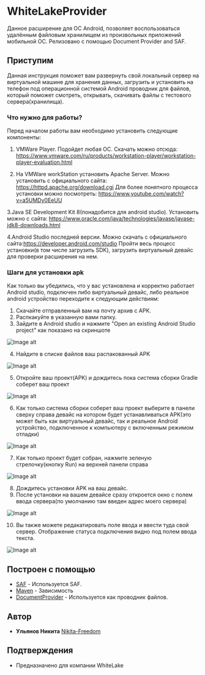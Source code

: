 # WhiteLakeProvider

Данное расширение для ОС Android,  позволяет воспользоваться удалённым файловым хранилищем из произвольных приложений мобильной ОС. 
Релизовано с помощью Document Provider and SAF.

## Приступим

Данная инструкция поможет вам развернуть свой локальный сервер на виртуальной машине для хранения данных, загрузить и установить на телефон под операционной системой Android проводник для файлов, который поможет смотреть, открывать, скачивать файлы с тестового сервера(хранилища).

### Что нужно для работы?

Перед началом работы вам необходимо установить следующие компоненты: 
1. VMWare Player. Подойдет любая ОС. Скачать можно отсюда: https://www.vmware.com/ru/products/workstation-player/workstation-player-evaluation.html

2. На VMWare workStation установить Apache Server. Можно установить с официального сайта: https://httpd.apache.org/download.cgi
   Для более понятного процесса установки можно посмотреть: https://www.youtube.com/watch?v=a5UMDy0EeUU
   
 3.Java SE Development Kit 8(понадобится для android studio). Установить можно с сайта:  https://www.oracle.com/java/technologies/javase/javase-jdk8-downloads.html

 4.Android Studio последней версии. Можно скачать с официального сайта:https://developer.android.com/studio
 Пройти весь процесс установки(в том числе загрузить SDK), загрузить виртуальный девайс для проверки расширения на нем.

### Шаги для установки apk
Как только вы убедились, что у вас установлена и корректно работает Android studio, подключен либо виртуальный девайс, либо реальное android устройство переходите к следующим действиям:
1. Скачайте отправленный вам на почту архив с APK. 
2. Распкакуйте в указанную вами папку.
3. Зайдите в Android studio и нажмите "Open an existing Android Studio project" как показано на скриншоте

![Image alt](https://github.com/Nikita-Freedom/WhiteLakeProvider/blob/master/1.jpg)

4. Найдите в списке файлов ваш распакованный APK

![Image alt](https://github.com/Nikita-Freedom/WhiteLakeProvider/blob/master/2.jpg)

5. Откройте ваш проект(APK) и дождитесь пока система сборки Gradle соберет ваш проект

![Image alt](https://github.com/Nikita-Freedom/WhiteLakeProvider/blob/master/3.jpg)

6. Как только система сборки соберет ваш проект выберите в панели сверху справа девайс на котором будет устанавливаться APK(это может быть как виртуальный девайс, так и реальное Android устройство, подключенное к компьютеру с включенным режимом отладки)

![Image alt](https://github.com/Nikita-Freedom/WhiteLakeProvider/blob/master/5.jpg)

7. Как только проект будет собран, нажмите зеленую стрелочку(кнопку Run) на верхней панели справа

![Image alt](https://github.com/Nikita-Freedom/WhiteLakeProvider/blob/master/4.jpg)

8. Дождитесь установки APK на ваш девайс.
9. После установки на вашем девайсе сразу откроется окно с полем ввода сервера(по умолчанию там введен адрес моего сервера)

![Image alt](https://github.com/Nikita-Freedom/WhiteLakeProvider/blob/master/Screenshot_1.png)

10. Вы также можете редакатировать поле ввода и ввести туда свой сервер. Отображение статуса подключения видно под полем ввода текста.

![Image alt](https://github.com/Nikita-Freedom/WhiteLakeProvider/blob/master/Screenshot_322.png)

## Построен с помощью

* [SAF](https://developer.android.com/guide/topics/providers/document-provider?hl=ru) - Используется SAF.
* [Maven](https://maven.apache.org/) - Зависимость
* [DocumentProvider](https://developer.android.com/reference/android/provider/DocumentsProvider?hl=ru) - Используется как проводник файлов.

## Автор

* **Ульянов Никита**  [Nikita-Freedom](https://github.com/Nikita-Freedom)

## Подтверждения

* Предназначено для компании WhiteLake
